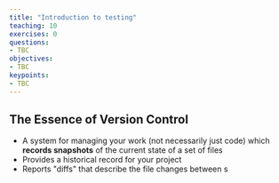 ```yaml
---
title: "Introduction to testing"
teaching: 10
exercises: 0
questions:
- TBC
objectives:
- TBC
keypoints:
- TBC
---
```


## The Essence of Version Control

- A system for managing your work (not necessarily just code) which **records
  snapshots** of the current state of a set of files
- Provides a historical record for your project
- Reports "diffs" that describe the file changes between s
